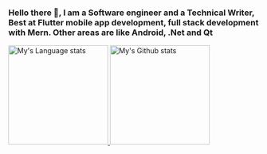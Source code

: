 ### Hello there 👋, I am a Software engineer and a Technical Writer, Best at Flutter mobile app development, full stack development with Mern. Other areas are like Android, .Net and Qt

<div>
    <a href="https://github.com/JaxiroKe/github-readme-stats">
        <img height=200
            src="https://github-readme-stats-git-master-rstaa-rickstaa.vercel.app/api/top-langs/?username=JaxiroKe&layout=compact&langs_count=10&hide_border=1&role=OWNER,COLLABORATOR"
            alt="My's Language stats" />
    </a>
    <a href="https://github.com/JaxiroKe/github-readme-stats">
        <img height=200
            src="https://github-readme-stats-git-master-rstaa-rickstaa.vercel.app/api?username=JaxiroKe&show_icons=true&count_private=true&line_height=28&hide_border=1&include_all_commits=true&card_width=450&role=OWNER,COLLABORATOR&exclude_repo=github-readme-stats"
            alt="My's Github stats" />
    </a>
</div>
